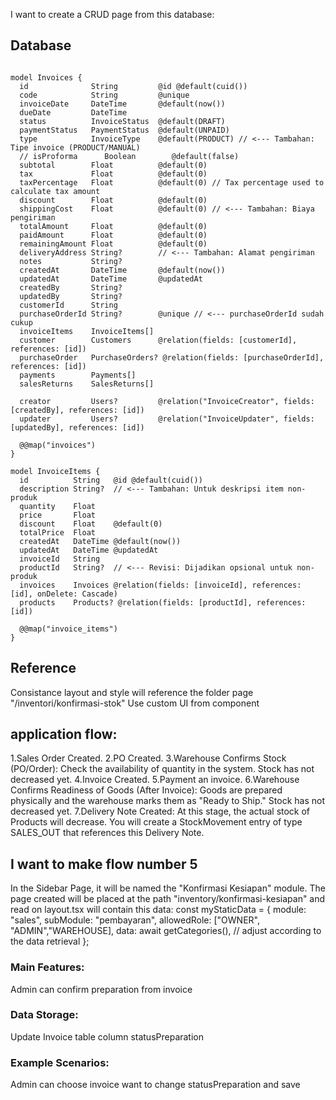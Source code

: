 I want to create a CRUD page from this database:

## Database

```

model Invoices {
  id              String         @id @default(cuid())
  code            String         @unique
  invoiceDate     DateTime       @default(now())
  dueDate         DateTime
  status          InvoiceStatus  @default(DRAFT)
  paymentStatus   PaymentStatus  @default(UNPAID)
  type            InvoiceType    @default(PRODUCT) // <--- Tambahan: Tipe invoice (PRODUCT/MANUAL)
  // isProforma      Boolean        @default(false)
  subtotal        Float          @default(0)
  tax             Float          @default(0)
  taxPercentage   Float          @default(0) // Tax percentage used to calculate tax amount
  discount        Float          @default(0)
  shippingCost    Float          @default(0) // <--- Tambahan: Biaya pengiriman
  totalAmount     Float          @default(0)
  paidAmount      Float          @default(0)
  remainingAmount Float          @default(0)
  deliveryAddress String?        // <--- Tambahan: Alamat pengiriman
  notes           String?
  createdAt       DateTime       @default(now())
  updatedAt       DateTime       @updatedAt
  createdBy       String?
  updatedBy       String?
  customerId      String
  purchaseOrderId String?        @unique // <--- purchaseOrderId sudah cukup
  invoiceItems    InvoiceItems[]
  customer        Customers      @relation(fields: [customerId], references: [id])
  purchaseOrder   PurchaseOrders? @relation(fields: [purchaseOrderId], references: [id])
  payments        Payments[]
  salesReturns    SalesReturns[]

  creator         Users?         @relation("InvoiceCreator", fields: [createdBy], references: [id])
  updater         Users?         @relation("InvoiceUpdater", fields: [updatedBy], references: [id])

  @@map("invoices")
}

model InvoiceItems {
  id          String   @id @default(cuid())
  description String?  // <--- Tambahan: Untuk deskripsi item non-produk
  quantity    Float
  price       Float
  discount    Float    @default(0)
  totalPrice  Float
  createdAt   DateTime @default(now())
  updatedAt   DateTime @updatedAt
  invoiceId   String
  productId   String?  // <--- Revisi: Dijadikan opsional untuk non-produk
  invoices    Invoices @relation(fields: [invoiceId], references: [id], onDelete: Cascade)
  products    Products? @relation(fields: [productId], references: [id])

  @@map("invoice_items")
}

```

## Reference

Consistance layout and style will reference the folder page "/inventori/konfirmasi-stok"
Use custom UI from component

## application flow:

1.Sales Order Created.
2.PO Created.
3.Warehouse Confirms Stock (PO/Order): Check the availability of quantity in the system. Stock has not decreased yet.
4.Invoice Created.
5.Payment an invoice.
6.Warehouse Confirms Readiness of Goods (After Invoice): Goods are prepared physically and the warehouse marks them as "Ready to Ship." Stock has not decreased yet.
7.Delivery Note Created: At this stage, the actual stock of Products will decrease. You will create a StockMovement entry of type SALES_OUT that references this Delivery Note.

## I want to make flow number 5

In the Sidebar Page, it will be named the "Konfirmasi Kesiapan" module. The page created will be placed at the path "inventory/konfirmasi-kesiapan" and read on layout.tsx will contain this data:
const myStaticData = {
module: "sales",
subModule: "pembayaran",
allowedRole: ["OWNER", "ADMIN","WAREHOUSE],
data: await getCategories(), // adjust according to the data retrieval
};

### Main Features:

Admin can confirm preparation from invoice

### Data Storage:

Update Invoice table column statusPreparation 

### Example Scenarios:

Admin can choose invoice want to change statusPreparation and save